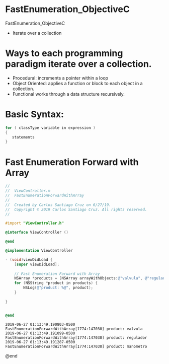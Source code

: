 # FastEnumeration_ObjectiveC
FastEnumeration_ObjectiveC

- Iterate over a collection

# Ways to each programming paradigm iterate over a collection.

- Procedural: increments a pointer within a loop
- Object Oriented: applies a function or block to each object in a collection.
- Functional works through a data structure recursively.

# Basic Syntax:

``` objective-c
for ( classType variable in expression )
{
   statements
}
```

# Fast Enumeration Forward with Array

``` objective-c
//
//  ViewController.m
//  FastEnumerationForwardWithArray
//
//  Created by Carlos Santiago Cruz on 6/27/19.
//  Copyright © 2019 Carlos Santiago Cruz. All rights reserved.
//

#import "ViewController.h"

@interface ViewController ()

@end

@implementation ViewController

- (void)viewDidLoad {
    [super viewDidLoad];
    
    // Fast Enumeration Forward with Array
    NSArray *products = [NSArray arrayWithObjects:@"valvula", @"regulador", @"manometro", nil];
    for (NSString *product in products) {
        NSLog(@"product: %@", product);
    }
    
}


@end
```


``` console
2019-06-27 01:13:49.190803-0500 FastEnumerationForwardWithArray[1774:147030] product: valvula
2019-06-27 01:13:49.191099-0500 FastEnumerationForwardWithArray[1774:147030] product: regulador
2019-06-27 01:13:49.191287-0500 FastEnumerationForwardWithArray[1774:147030] product: manometro
```



@end






